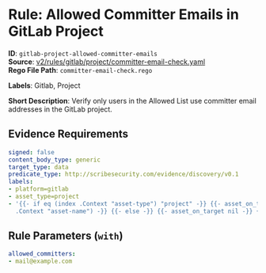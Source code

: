 # Rule: Allowed Committer Emails in GitLab Project

**ID**: `gitlab-project-allowed-committer-emails`  
**Source**: [v2/rules/gitlab/project/committer-email-check.yaml](scribe-public/sample-policies.git/v2/rules/gitlab/project/committer-email-check.yaml)  
**Rego File Path**: `committer-email-check.rego`  

**Labels**: Gitlab, Project

**Short Description**: Verify only users in the Allowed List use committer email addresses in the GitLab project.

## Evidence Requirements

```yaml
signed: false
content_body_type: generic
target_type: data
predicate_type: http://scribesecurity.com/evidence/discovery/v0.1
labels:
- platform=gitlab
- asset_type=project
- '{{- if eq (index .Context "asset-type") "project" -}} {{- asset_on_target (index
  .Context "asset-name") -}} {{- else -}} {{- asset_on_target nil -}} {{- end -}}'
```
## Rule Parameters (`with`)

```yaml
allowed_committers:
- mail@example.com
```
